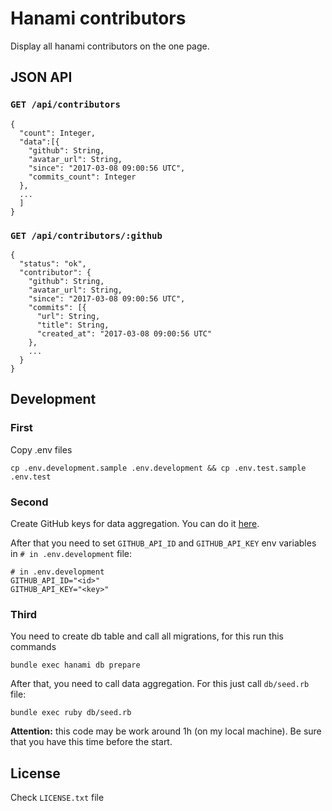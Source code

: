 # Hanami contributors

Display all hanami contributors on the one page.

## JSON API
### `GET /api/contributors`
```
{
  "count": Integer,
  "data":[{
    "github": String,
    "avatar_url": String,
    "since": "2017-03-08 09:00:56 UTC",
    "commits_count": Integer
  },
  ...
  ]
}
```

### `GET /api/contributors/:github`
```
{
  "status": "ok",
  "contributor": {
    "github": String,
    "avatar_url": String,
    "since": "2017-03-08 09:00:56 UTC",
    "commits": [{
      "url": String,
      "title": String,
      "created_at": "2017-03-08 09:00:56 UTC"
    },
    ...
  }
}
```

## Development
### First
Copy .env files
```
cp .env.development.sample .env.development && cp .env.test.sample .env.test
```

### Second
Create GitHub keys for data aggregation. You can do it [here](https://github.com/settings/applications/new).

After that you need to set `GITHUB_API_ID` and `GITHUB_API_KEY` env variables in `# in .env.development` file:

```
# in .env.development
GITHUB_API_ID="<id>"
GITHUB_API_KEY="<key>"
```

### Third
You need to create db table and call all migrations, for this run this commands
```
bundle exec hanami db prepare
```

After that, you need to call data aggregation. For this just call `db/seed.rb` file:
```
bundle exec ruby db/seed.rb
```

**Attention:** this code may be work around 1h (on my local machine). Be sure that you have this time before the start.

## License

Check `LICENSE.txt` file
